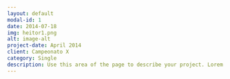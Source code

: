 ```yaml
---
layout: default
modal-id: 1
date: 2014-07-18
img: heitor1.png
alt: image-alt
project-date: April 2014
client: Campeonato X
category: Single
description: Use this area of the page to describe your project. Lorem ipsum dolor sit amet, consectetur adipisicing elit. Mollitia neque assumenda ipsam nihil, molestias magnam, recusandae quos quis inventore quisquam velit asperiores, vitae? Reprehenderit soluta, eos quod consequuntur itaque. Nam.
---
```

